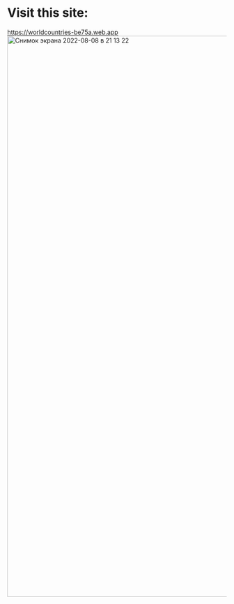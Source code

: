 <h1>Visit this site: </h1>  <a href="https://worldcountries-be75a.web.app"> https://worldcountries-be75a.web.app</a>
<img width="1287" alt="Снимок экрана 2022-08-08 в 21 13 22" src="https://user-images.githubusercontent.com/12825086/183485564-c66a2e2a-b3ef-4558-a050-916f17fd9082.png">

